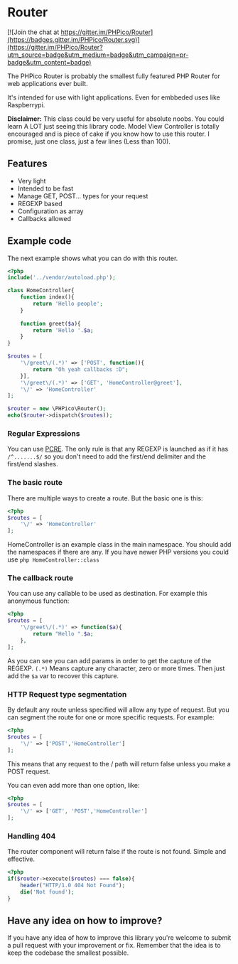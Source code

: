 # Router

[![Join the chat at https://gitter.im/PHPico/Router](https://badges.gitter.im/PHPico/Router.svg)](https://gitter.im/PHPico/Router?utm_source=badge&utm_medium=badge&utm_campaign=pr-badge&utm_content=badge)

The PHPico Router is probably the smallest fully featured
PHP Router for web applications ever built.

It's intended for use with light applications. Even for embbeded uses like
Raspberrypi.

**Disclaimer:** This class could be very useful for absolute noobs.
You could learn A LOT just seeing this library code. Model View Controller is
totally encouraged and is piece of cake if you know how to
use this router. I promise, just one class, just a few lines (Less than 100).

## Features

* Very light
* Intended to be fast
* Manage GET, POST... types for your request
* REGEXP based
* Configuration as array
* Callbacks allowed

## Example code

The next example shows what you can do with this router.

```php
<?php
include('../vendor/autoload.php');

class HomeController{
    function index(){
        return 'Hello people';
    }
    
    function greet($a){
        return 'Hello '.$a;
    }
}

$routes = [
    '\/greet\/(.*)' => ['POST', function(){
        return "Oh yeah callbacks :D";
    }],
    '\/greet\/(.*)' => ['GET', 'HomeController@greet'],
    '\/' => 'HomeController'
];

$router = new \PHPico\Router();
echo($router->dispatch($routes));

```

### Regular Expressions

You can use [PCRE](http://php.net/PCRE). The only rule is that any REGEXP is launched
as if it has ```/^.......$/``` so you don't need to add the first/end
delimiter and the first/end slashes.

### The basic route

There are multiple ways to create a route. But the basic one is this:

```php
<?php
$routes = [
    '\/' => 'HomeController'
];

```

HomeController is an example class in the main namespace.
You should add the namespaces if there are any.
If you have newer PHP versions you could use ```php HomeController::class ```

### The callback route

You can use any callable to be used as destination.
For example this anonymous function:

```php
<?php
$routes = [
    '\/greet\/(.*)' => function($a){
        return "Hello ".$a;
    },
];

```

As you can see you can add params in order to get the capture of the REGEXP.
```(.*)``` Means capture any character, zero or more times. 
Then just add the ```$a``` var to recover this capture.

### HTTP Request type segmentation

By default any route unless specified will allow any type of request.
But you can segment the route for one or more specific requests. For example:

```php
<?php
$routes = [
    '\/' => ['POST','HomeController']
];

```

This means that any request to the / path will return false unless you make
a POST request.

You can even add more than one option, like:

```php
<?php
$routes = [
    '\/' => ['GET', 'POST','HomeController']
];

```

### Handling 404

The router component will return false if the route is not found. Simple
and effective.

```php
<?php
if($router->execute($routes) === false){
    header("HTTP/1.0 404 Not Found");
    die('Not found');
}
```

## Have any idea on how to improve?
If you have any idea of how to improve this library you're welcome to
submit a pull request with your improvement or fix. Remember that the
idea is to keep the codebase the smallest possible.